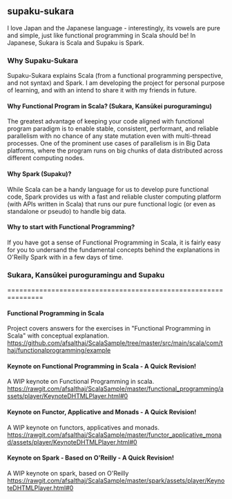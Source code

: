 ## supaku-sukara
I love Japan and the Japanese language - interestingly, its vowels are pure and simple, just like functional programming in Scala should be! In Japanese, Sukara is Scala and Supaku is Spark.

### Why Supaku-Sukara
Supaku-Sukara explains Scala (from a functional programming perspective, and not syntax) and Spark. I am developing the project for personal purpose of learning, and with an intend to share it with my friends in future.

#### Why Functional Program in Scala? (Sukara, Kansūkei puroguramingu)
The greatest advantage of keeping your code aligned with functional program paradigm is to enable stable, consistent, performant, and reliable parallelism with no chance of any state mutation even with multi-thread processes. One of the prominent use cases of parallelism is in Big Data platforms, where the program runs on big chunks of data distributed across different computing nodes. 

#### Why Spark (Supaku)?
While Scala can be a handy language for us to develop pure functional code, Spark provides us with a fast and reliable cluster computing platform (with APIs written in Scala) that runs our pure functional logic (or even as standalone or pseudo) to handle big data. 

#### Why to start with Functional Programming?
If you have got a sense of Functional Programming in Scala, it is fairly easy for you to undersand the fundamental concepts behind the explanations in O'Reilly Spark with in a few days of time.
### Sukara, Kansūkei puroguramingu and Supaku
===============================================================
#### Functional Programming in Scala
Project covers answers for the exercises in "Functional Programming in Scala" with conceptual explanation. 
https://github.com/afsalthaj/ScalaSample/tree/master/src/main/scala/com/thaj/functionalprogramming/example

#### Keynote on Functional Programming in Scala - A Quick Revision!
A WIP keynote on Functional Programming in scala.
https://rawgit.com/afsalthaj/ScalaSample/master/functional_programming/assets/player/KeynoteDHTMLPlayer.html#0

#### Keynote on Functor, Applicative and Monads - A Quick Revision!
A WIP keynote on functors, applicatives and monads.
https://rawgit.com/afsalthaj/ScalaSample/master/functor_applicative_monad/assets/player/KeynoteDHTMLPlayer.html#0

#### Keynote on Spark - Based on O'Reilly - A Quick Revision!
A WIP keynote on spark, based on O'Reilly
https://rawgit.com/afsalthaj/ScalaSample/master/spark/assets/player/KeynoteDHTMLPlayer.html#0
